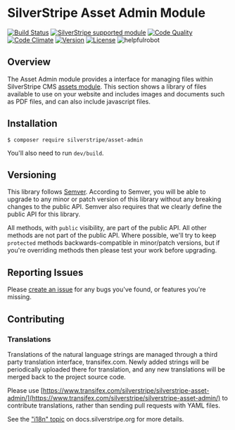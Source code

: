 # SilverStripe Asset Admin Module

[![Build Status](https://api.travis-ci.com/silverstripe/silverstripe-asset-admin.svg?branch=1)](https://travis-ci.com/silverstripe/silverstripe-asset-admin)
[![SilverStripe supported module](https://img.shields.io/badge/silverstripe-supported-0071C4.svg)](https://www.silverstripe.org/software/addons/silverstripe-commercially-supported-module-list/)
[![Code Quality](http://img.shields.io/scrutinizer/g/silverstripe/silverstripe-asset-admin.svg?style=flat-square)](https://scrutinizer-ci.com/g/silverstripe/silverstripe-asset-admin)
[![Code Climate](https://codeclimate.com/github/silverstripe/silverstripe-asset-admin/badges/gpa.svg)](https://codeclimate.com/github/silverstripe/silverstripe-asset-admin)
[![Version](http://img.shields.io/packagist/v/silverstripe/asset-admin.svg?style=flat-square)](https://packagist.org/packages/silverstripe/asset-admin)
[![License](http://img.shields.io/packagist/l/silverstripe/asset-admin.svg?style=flat-square)](LICENSE.md)
![helpfulrobot](https://helpfulrobot.io/silverstripe/asset-admin/badge)

## Overview

The Asset Admin module provides a interface for managing files within SilverStripe CMS [assets module](https://github.com/silverstripe/silverstripe-assets). This section shows a library of files available to use on your website and includes images and documents such as PDF files, and can also include javascript files. 

## Installation

```
$ composer require silverstripe/asset-admin
```

You'll also need to run `dev/build`.

## Versioning

This library follows [Semver](http://semver.org). According to Semver, you will be able to upgrade to any minor or patch version of this library without any breaking changes to the public API. Semver also requires that we clearly define the public API for this library.

All methods, with `public` visibility, are part of the public API. All other methods are not part of the public API. Where possible, we'll try to keep `protected` methods backwards-compatible in minor/patch versions, but if you're overriding methods then please test your work before upgrading.

## Reporting Issues

Please [create an issue](http://github.com/silverstripe/silverstripe-asset-admin/issues) for any bugs you've found, or features you're missing.

## Contributing

### Translations

Translations of the natural language strings are managed through a
third party translation interface, transifex.com.
Newly added strings will be periodically uploaded there for translation,
and any new translations will be merged back to the project source code.

Please use [https://www.transifex.com/silverstripe/silverstripe-asset-admin/](https://www.transifex.com/silverstripe/silverstripe-asset-admin/) to contribute translations,
rather than sending pull requests with YAML files.

See the ["i18n" topic](https://docs.silverstripe.org/en/4/developer_guides/i18n/) on docs.silverstripe.org for more details.
